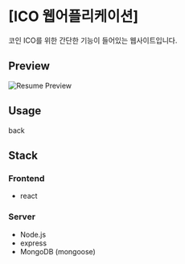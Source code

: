 # [ICO 웹어플리케이션]

코인 ICO를 위한 간단한 기능이 들어있는 웹사이트입니다.
## Preview

![Resume Preview](https://s3.ap-northeast-2.amazonaws.com/resume-cjw/img/ico.JPG)


## Usage

back
## Stack
### Frontend

- react

### Server

- Node.js
- express
- MongoDB (mongoose)
